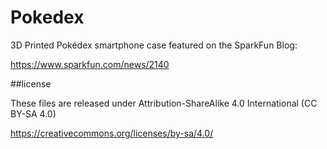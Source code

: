 # Pokedex
3D Printed Pokédex smartphone case featured on the SparkFun Blog:

https://www.sparkfun.com/news/2140

##license

These files are released under Attribution-ShareAlike 4.0 International (CC BY-SA 4.0)

https://creativecommons.org/licenses/by-sa/4.0/
